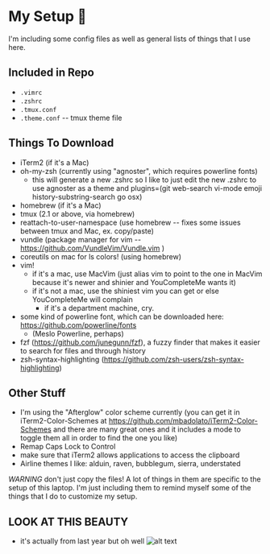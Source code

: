 # My Setup 🌟

I'm including some config files as well as general lists of things that I use here.

## Included in Repo
* `.vimrc`
* `.zshrc`
* `.tmux.conf`
* `.theme.conf` -- tmux theme file

## Things To Download
* iTerm2 (if it's a Mac)
* oh-my-zsh (currently using "agnoster", which requires powerline fonts)
  * this will generate a new .zshrc so I like to just edit the new .zshrc to use agnoster as a theme and plugins=(git web-search vi-mode emoji history-substring-search go osx)
* homebrew (if it's a Mac)
* tmux (2.1 or above, via homebrew)
* reattach-to-user-namespace (use homebrew -- fixes some issues between tmux and Mac, ex. copy/paste)
* vundle (package manager for vim -- https://github.com/VundleVim/Vundle.vim )
* coreutils on mac for ls colors! (using homebrew)
* vim!
  * if it's a mac, use MacVim (just alias vim to point to the one in MacVim because it's newer and shinier and YouCompleteMe wants it)
  * if it's not a mac, use the shiniest vim you can get or else YouCompleteMe will complain
    * if it's a department machine, cry.
* some kind of powerline font, which can be downloaded here: https://github.com/powerline/fonts
  * (Meslo Powerline, perhaps)
* fzf (https://github.com/junegunn/fzf), a fuzzy finder that makes it easier to search for files and through history
* zsh-syntax-highlighting (https://github.com/zsh-users/zsh-syntax-highlighting)

## Other Stuff
* I'm using the "Afterglow" color scheme currently (you can get it in iTerm2-Color-Schemes at https://github.com/mbadolato/iTerm2-Color-Schemes and there are many great ones and it includes a mode to toggle them all in order to find the one you like)
* Remap Caps Lock to Control
* make sure that iTerm2 allows applications to access the clipboard
* Airline themes I like: alduin, raven, bubblegum, sierra, understated

*WARNING* don't just copy the files! A lot of things in them are specific to the setup of this laptop. I'm just including them to remind myself some of the things that I do to customize my setup.

## LOOK AT THIS BEAUTY
* it's actually from last year but oh well
![alt text](https://user-images.githubusercontent.com/12420326/27706897-569c093c-5ce1-11e7-890e-5368744e180d.png)
